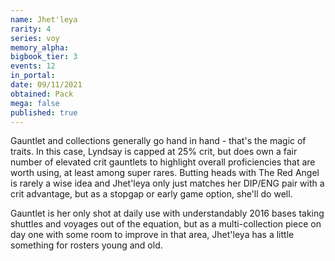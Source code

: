 ```yaml
---
name: Jhet'leya
rarity: 4
series: voy
memory_alpha:
bigbook_tier: 3
events: 12
in_portal:
date: 09/11/2021
obtained: Pack
mega: false
published: true
---
```


Gauntlet and collections generally go hand in hand - that's the magic of traits. In this case, Lyndsay is capped at 25% crit, but does own a fair number of elevated crit gauntlets to highlight overall proficiencies that are worth using, at least among super rares. Butting heads with The Red Angel is rarely a wise idea and Jhet'leya only just matches her DIP/ENG pair with a crit advantage, but as a stopgap or early game option, she'll do well.

Gauntlet is her only shot at daily use with understandably 2016 bases taking shuttles and voyages out of the equation, but as a multi-collection piece on day one with some room to improve in that area, Jhet'leya has a little something for rosters young and old.
